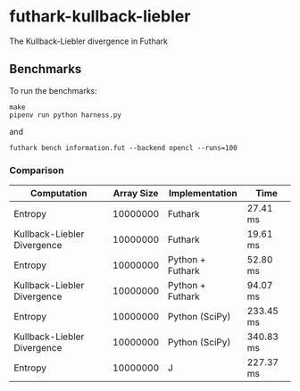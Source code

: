 # futhark-kullback-liebler

The Kullback-Liebler divergence in Futhark

## Benchmarks

To run the benchmarks:

```
make
pipenv run python harness.py
```

and

```
futhark bench information.fut --backend opencl --runs=100
```

### Comparison

| Computation | Array Size | Implementation | Time |
| ----------- | ---------- | -------------- | ---- |
| Entropy | 10000000 | Futhark | 27.41 ms |
| Kullback-Liebler Divergence | 10000000 | Futhark | 19.61 ms |
| Entropy | 10000000 | Python + Futhark | 52.80 ms |
| Kullback-Liebler Divergence | 10000000 | Python + Futhark | 94.07 ms |
| Entropy | 10000000 | Python (SciPy) | 233.45 ms |
| Kullback-Liebler Divergence | 10000000 | Python (SciPy) | 340.83 ms |
| Entropy | 10000000 | J | 227.37 ms |
